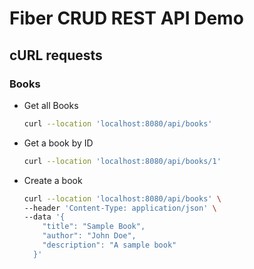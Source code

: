 # Fiber CRUD REST API Demo

## cURL requests

### Books

- Get all Books

  ```bash
  curl --location 'localhost:8080/api/books'
  ```

- Get a book by ID

  ```bash
  curl --location 'localhost:8080/api/books/1'
  ```

- Create a book

  ```bash
  curl --location 'localhost:8080/api/books' \
  --header 'Content-Type: application/json' \
  --data '{
      "title": "Sample Book",
      "author": "John Doe",
      "description": "A sample book"
    }'
  ```
